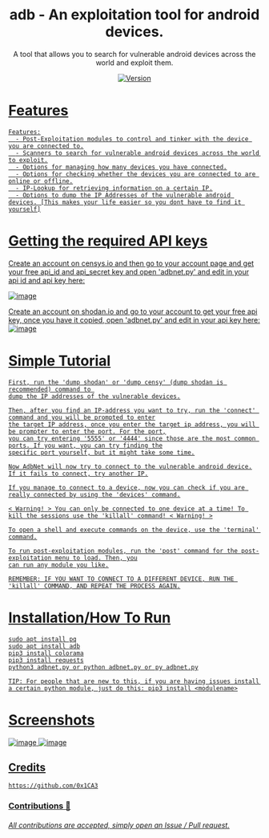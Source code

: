 <h1 align="center">
    adb - An exploitation tool for android devices.
</h1>
<p align="center">
	A tool that allows you to search for vulnerable android devices across the world and exploit them.
</p>

<p align="center">
	<a href="https://deno.land" target="_blank">
    	<img src="https://img.shields.io/badge/Version-1.0.0-7DCDE3?style=for-the-badge" alt="Version">
</p>

# Features
```
Features:
  - Post-Exploitation modules to control and tinker with the device you are connected to.
  - Scanners to search for vulnerable android devices across the world to exploit.
  - Options for managing how many devices you have connected.
  - Options for checking whether the devices you are connected to are online or offline.
  - IP-Lookup for retrieving information on a certain IP.
  - Options to dump the IP Addresses of the vulnerable android devices. [This makes your life easier so you dont have to find it yourself]
```

# Getting the required API keys
Create an account on censys.io and then go to your account page and get your free api_id and api_secret key and open 'adbnet.py' and edit in your api id and api key here: 

![image](https://user-images.githubusercontent.com/86132648/124665489-c6588b00-de7a-11eb-984b-b9e3118aba81.png)

Create an account on shodan.io and go to your account to get your free api key, once you have it copied, open 'adbnet.py' and edit in your api key here:
![image](https://user-images.githubusercontent.com/86132648/124665543-d7090100-de7a-11eb-9ef6-e400227a1359.png)

# Simple Tutorial
```
First, run the 'dump shodan' or 'dump censy' (dump shodan is recommended) command to 
dump the IP addresses of the vulnerable devices.

Then, after you find an IP-address you want to try, run the 'connect' command and you will be prompted to enter
the target IP address, once you enter the target ip address, you will be prompter to enter the port. For the port,
you can try entering '5555' or '4444' since those are the most common ports. If you want, you can try finding the
specific port yourself, but it might take some time.

Now AdbNet will now try to connect to the vulnerable android device.
If it fails to connect, try another IP.

If you manage to connect to a device, now you can check if you are really connected by using the 'devices' command.

< Warning! > You can only be connected to one device at a time! To kill the sessions use the 'killall' command! < Warning! >

To open a shell and execute commands on the device, use the 'terminal' command.

To run post-exploitation modules, run the 'post' command for the post-exploitation menu to load. Then, you
can run any module you like.

REMEMBER: IF YOU WANT TO CONNECT TO A DIFFERENT DEVICE, RUN THE 'killall' COMMAND, AND REPEAT THE PROCESS AGAIN.
```

# Installation/How To Run
```
sudo apt install pq
sudo apt install adb
pip3 install colorama
pip3 install requests
python3 adbnet.py or python adbnet.py or py adbnet.py

TIP: For people that are new to this, if you are having issues install a certain python module, just do this: pip3 install <modulename>
```
# Screenshots
![image](https://user-images.githubusercontent.com/86132648/124667060-e2f5c280-de7c-11eb-8f69-2443aa7a7bd3.png)
![image](https://user-images.githubusercontent.com/86132648/124667104-f30da200-de7c-11eb-9da3-098fa211a910.png)

## Credits
```
https://github.com/0x1CA3
```
### Contributions 🎉
###### All contributions are accepted, simply open an Issue / Pull request.
